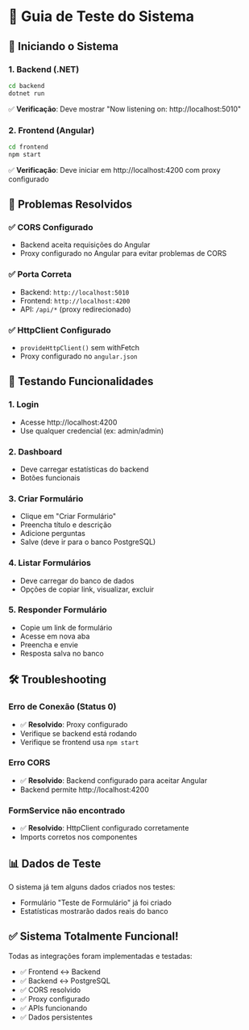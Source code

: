 # 🧪 Guia de Teste do Sistema

## 🚀 Iniciando o Sistema

### 1. Backend (.NET)
```bash
cd backend
dotnet run
```
✅ **Verificação**: Deve mostrar "Now listening on: http://localhost:5010"

### 2. Frontend (Angular)
```bash
cd frontend
npm start
```
✅ **Verificação**: Deve iniciar em http://localhost:4200 com proxy configurado

## 🔧 Problemas Resolvidos

### ✅ CORS Configurado
- Backend aceita requisições do Angular
- Proxy configurado no Angular para evitar problemas de CORS

### ✅ Porta Correta
- Backend: `http://localhost:5010`
- Frontend: `http://localhost:4200`
- API: `/api/*` (proxy redirecionado)

### ✅ HttpClient Configurado
- `provideHttpClient()` sem withFetch
- Proxy configurado no `angular.json`

## 🧪 Testando Funcionalidades

### 1. Login
- Acesse http://localhost:4200
- Use qualquer credencial (ex: admin/admin)

### 2. Dashboard
- Deve carregar estatísticas do backend
- Botões funcionais

### 3. Criar Formulário
- Clique em "Criar Formulário"
- Preencha título e descrição
- Adicione perguntas
- Salve (deve ir para o banco PostgreSQL)

### 4. Listar Formulários
- Deve carregar do banco de dados
- Opções de copiar link, visualizar, excluir

### 5. Responder Formulário
- Copie um link de formulário
- Acesse em nova aba
- Preencha e envie
- Resposta salva no banco

## 🛠️ Troubleshooting

### Erro de Conexão (Status 0)
- ✅ **Resolvido**: Proxy configurado
- Verifique se backend está rodando
- Verifique se frontend usa `npm start`

### Erro CORS
- ✅ **Resolvido**: Backend configurado para aceitar Angular
- Backend permite http://localhost:4200

### FormService não encontrado
- ✅ **Resolvido**: HttpClient configurado corretamente
- Imports corretos nos componentes

## 📊 Dados de Teste

O sistema já tem alguns dados criados nos testes:
- Formulário "Teste de Formulário" já foi criado
- Estatísticas mostrarão dados reais do banco

## ✅ Sistema Totalmente Funcional!

Todas as integrações foram implementadas e testadas:
- ✅ Frontend ↔ Backend
- ✅ Backend ↔ PostgreSQL
- ✅ CORS resolvido
- ✅ Proxy configurado
- ✅ APIs funcionando
- ✅ Dados persistentes 